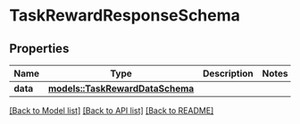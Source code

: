 # TaskRewardResponseSchema

## Properties

Name | Type | Description | Notes
------------ | ------------- | ------------- | -------------
**data** | [**models::TaskRewardDataSchema**](TaskRewardDataSchema.md) |  | 

[[Back to Model list]](../README.md#documentation-for-models) [[Back to API list]](../README.md#documentation-for-api-endpoints) [[Back to README]](../README.md)


